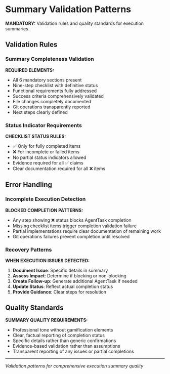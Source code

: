 # Summary Validation Patterns

**MANDATORY:** Validation rules and quality standards for execution summaries.

## Validation Rules

### Summary Completeness Validation
**REQUIRED ELEMENTS:**
- All 6 mandatory sections present
- Nine-step checklist with definitive status
- Functional requirements fully addressed
- Success criteria comprehensively validated
- File changes completely documented
- Git operations transparently reported
- Next steps clearly defined

### Status Indicator Requirements
**CHECKLIST STATUS RULES:**
- ✅ Only for fully completed items
- ❌ For incomplete or failed items
- No partial status indicators allowed
- Evidence required for all ✅ claims
- Clear documentation required for all ❌ items

## Error Handling

### Incomplete Execution Detection
**BLOCKED COMPLETION PATTERNS:**
- Any step showing ❌ status blocks AgentTask completion
- Missing checklist items trigger completion validation failure
- Partial implementations require clear documentation of remaining work
- Git operations failures prevent completion until resolved

### Recovery Patterns
**WHEN EXECUTION ISSUES DETECTED:**
1. **Document Issue**: Specific details in summary
2. **Assess Impact**: Determine if blocking or non-blocking
3. **Create Follow-up**: Generate additional AgentTask if needed
4. **Update Status**: Reflect actual completion status
5. **Provide Guidance**: Clear steps for resolution

## Quality Standards
**SUMMARY QUALITY REQUIREMENTS:**
- Professional tone without gamification elements
- Clear, factual reporting of completion status
- Specific details rather than generic confirmations
- Evidence-based validation rather than assumptions
- Transparent reporting of any issues or partial completions

---
*Validation patterns for comprehensive execution summary quality*